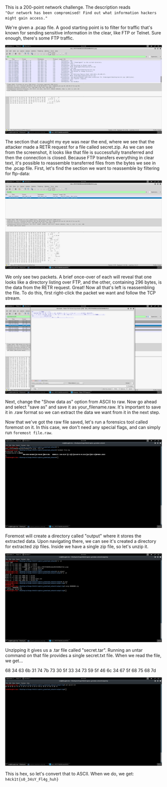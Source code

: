 This is a 200-point network challenge. The description reads
<br>
`"Our network has been compromised! Find out what information hackers might gain access."`

We're given a .pcap file. A good starting point is to filter for traffic that's known for sending sensitive information in the clear, like FTP or Telnet. Sure enough, there's some FTP traffic.

![alt text](https://github.com/JosiahPierce/writeups/blob/master/images/h4ck1t_greenland_network1.png "FTP traffic")

The section that caught my eye was near the end, where we see that the attacker made a RETR request for a file called secret.zip. As we can see from the screenshot, it looks like that file is successfully transferred and then the connection is closed. Because FTP transfers everything in clear text, it's possible to reassemble transferred files from the bytes we see in the .pcap file. First, let's find the section we want to reassemble by filtering for ftp-data:

![alt text](https://github.com/JosiahPierce/writeups/blob/master/images/h4ck1t_greenland_network2.png "FTP filter")

We only see two packets. A brief once-over of each will reveal that one looks like a directory listing over FTP, and the other, containing 296 bytes, is the data from the RETR request. Great! Now all that's left is reassembling the file. To do this, first right-click the packet we want and follow the TCP stream.

![alt text](https://github.com/JosiahPierce/writeups/blob/master/images/h4ck1t_greenland_network3.png "TCP stream")

Next, change the "Show data as" option from ASCII to raw. Now go ahead and select "save as" and save it as your_filename.raw. It's important to save it in .raw format so we can extract the data we want from it in the next step.

Now that we've got the raw file saved, let's run a forensics tool called foremost on it. In this case, we don't need any special flags, and can simply run <code>foremost file.raw</code>.

![alt text](https://github.com/JosiahPierce/writeups/blob/master/images/h4ck1t_greenland_network4.png "foremost")

Foremost will create a directory called "output" where it stores the extracted data. Upon navigating there, we can see it's created a directory for extracted zip files. Inside we have a single zip file, so let's unzip it.

![alt text](https://github.com/JosiahPierce/writeups/blob/master/images/h4ck1t_greenland_network5.png "unzip")

Unzipping it gives us a .tar file called "secret.tar". Running an untar command on that file provides a single secret.txt file. When we read the file, we get...

68 34 63 6b 31 74 7b 73 30 5f 33 34 73 59 5f 46 6c 34 67 5f 68 75 68 7d

![alt text](https://github.com/JosiahPierce/writeups/blob/master/images/h4ck1t_greenland_network6.png "Flag")

This is hex, so let's convert that to ASCII. When we do, we get:
<br>
`h4ck1t{s0_34sY_Fl4g_huh}`
